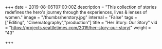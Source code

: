 +++
date = 2019-08-06T07:00:00Z
description = "This collection of stories redefines the hero's journey through the experiences, lives & lenses of women."
image = "/thumbs/herstory.jpg"
internal = "False"
tags = ["Editing", "Cinematography","production"]
title = "Her Story: Our Story"
vid = "https://projects.seattletimes.com/2019/her-story-our-story/"
weight = "43"

+++
